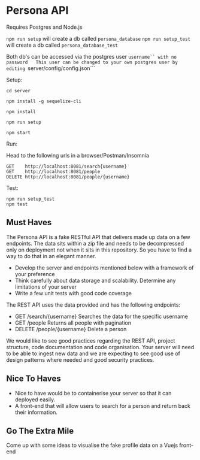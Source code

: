 # Persona API

Requires Postgres and Node.js  

```npm run setup``` will create a db called ```persona_database```
```npm run setup_test``` will create a db called ```persona_database_test```  

Both db's can be accessed via the postgres user ```username`` with no password  
This user can be changed to your own postgres user by editing ```server/config/config.json```

Setup:

```cd server```  

```npm install -g sequelize-cli``` 

```npm install``` 

```npm run setup```

```npm start```


Run:

Head to the following urls in a browser/Postman/Insomnia

```GET    http://localhost:8081/search{username}```  
```GET    http://localhost:8081/people```  
```DELETE http://localhost:8081/people/{username}```  

Test:

```npm run setup_test```  
```npm test```  

## Must Haves

The Persona API is a fake RESTful API that delivers made up data on a few endpoints. The data sits within a zip file and needs to be decompressed only on deployment not when it sits in this repository. So you have to find a way to do that in an elegant manner.

- Develop the server and endpoints mentioned below with a framework of your preference
- Think carefully about data storage and scalability. Determine any limitations of your server
- Write a few unit tests with good code coverage

The REST API uses the data provided and has the following endpoints:

- GET /search/{username} Searches the data for the specific username
- GET /people Returns all people with pagination
- DELETE /people/{username} Delete a person

We would like to see good practices regarding the REST API, project structure, code documentation and code organisation. Your server will need to be able to ingest new data and we are expecting to see good use of design patterns where needed and good security practices. 


## Nice To Haves

- Nice to have would be to containerise your server so that it can deployed easily.
- A front-end that will allow users to search for a person and return back their information. 


## Go The Extra Mile

Come up with some ideas to visualise the fake profile data on a Vuejs front-end

